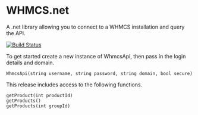 # WHMCS.net
A .net library allowing you to connect to a WHMCS installation and query the API.

[![Build Status](https://travis-ci.org/lareeth/WHMCS.net.svg?branch=master)](https://travis-ci.org/lareeth/WHMCS.net)

To get started create a new instance of WhmcsApi, then pass in the login details and domain.

```
WhmcsApi(string username, string password, string domain, bool secure)
```

This release includes access to the following functions.

```
getProduct(int productId)
getProducts()
getProducts(int groupId)
```
